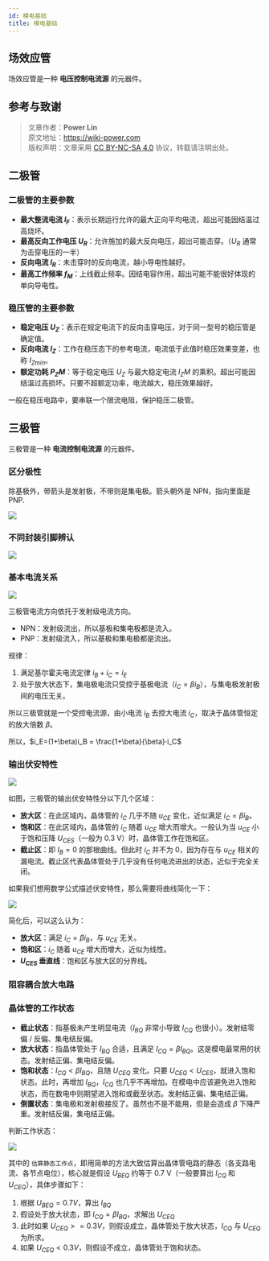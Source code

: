 ```yaml
---
id: 模电基础
title: 模电基础
---
```


## 场效应管

场效应管是一种 **电压控制电流源** 的元器件。

## 参考与致谢

> 文章作者：**Power Lin**  
> 原文地址：<https://wiki-power.com>  
> 版权声明：文章采用 [CC BY-NC-SA 4.0](https://creativecommons.org/licenses/by/4.0/deed.zh) 协议，转载请注明出处。

## 二极管

### 二极管的主要参数

- **最大整流电流 $I_F$**：表示长期运行允许的最大正向平均电流，超出可能因结温过高烧坏。
- **最高反向工作电压 $U_R$**：允许施加的最大反向电压，超出可能击穿。（$U_R$ 通常为击穿电压的一半）
- **反向电流 $I_R$**：未击穿时的反向电流，越小导电性越好。
- **最高工作频率 $f_M$**：上线截止频率。因结电容作用，超出可能不能很好体现的单向导电性。

### 稳压管的主要参数

- **稳定电压 $U_Z$**：表示在规定电流下的反向击穿电压，对于同一型号的稳压管是确定值。
- **反向电流 $I_Z$**：工作在稳压态下的参考电流，电流低于此值时稳压效果变差，也称 ${I_Z}_{min}$。
- **额定功耗 $P_ZM$**：等于稳定电压 $U_Z$ 与最大稳定电流 $I_ZM$ 的乘积。超出可能因结温过高损坏。只要不超额定功率，电流越大，稳压效果越好。

一般在稳压电路中，要串联一个限流电阻，保护稳压二极管。

## 三极管

三极管是一种 **电流控制电流源** 的元器件。

### 区分极性

除基极外，带箭头是发射极，不带则是集电极。箭头朝外是 NPN，指向里面是 PNP.

![](https://wiki-media-1253965369.cos.ap-guangzhou.myqcloud.com/img/20210519231240.png)

### 不同封装引脚辨认

![](https://wiki-media-1253965369.cos.ap-guangzhou.myqcloud.com/img/20210519231429.png)

### 基本电流关系

![](https://wiki-media-1253965369.cos.ap-guangzhou.myqcloud.com/img/20210519231648.png)

三极管电流方向依托于发射级电流方向。

- NPN：发射级流出，所以基极和集电极都是流入。
- PNP：发射级流入，所以基极和集电极都是流出。

规律：

1. 满足基尔霍夫电流定律 $i_B + i_C = i_E$
2. 处于放大状态下，集电极电流只受控于基极电流（$i_C = \beta i_B$），与集电极发射极间的电压无关。

所以三极管就是一个受控电流源，由小电流 $i_B$ 去控大电流 $i_C$，取决于晶体管恒定的放大倍数 $\beta$。

所以，$i_E=(1+\beta)i_B = \frac{1+\beta}{\beta}·i_C$

### 输出伏安特性

![](https://wiki-media-1253965369.cos.ap-guangzhou.myqcloud.com/img/20210601095910.png)

如图，三极管的输出伏安特性分以下几个区域：

- **放大区**：在此区域内，晶体管的 $i_C$ 几乎不随 $u_{CE}$ 变化，近似满足 $i_C = \beta i_B$。
- **饱和区**：在此区域内，晶体管的 $i_C$ 随着 $u_{CE}$ 增大而增大。一般认为当 $u_{CE}$ 小于饱和压降 $U_{CES}$（一般为 0.3 V）时，晶体管工作在饱和区。
- **截止区**：即 $I_B = 0$ 的那根曲线。但此时 $i_C$ 并不为 0，因为存在与 $u_{CE}$ 相关的漏电流。截止区代表晶体管处于几乎没有任何电流进出的状态，近似于完全关闭。

如果我们想用数学公式描述伏安特性，那么需要将曲线简化一下：

![](https://wiki-media-1253965369.cos.ap-guangzhou.myqcloud.com/img/20210601100847.png)

简化后，可以这么认为：

- **放大区**：满足 $i_C = \beta i_B$，与 $u_{CE}$ 无关。
- **饱和区**：$i_C$ 随着 $u_{CE}$ 增大而增大，近似为线性。
- **$U_{CES}$ 垂直线**：饱和区与放大区的分界线。

### 阻容耦合放大电路

### 晶体管的工作状态

- **截止状态**：指基极未产生明显电流（$I_{BQ}$ 非常小导致 $I_{CQ}$ 也很小）。发射结零偏 / 反偏、集电结反偏。
- **放大状态**：指晶体管处于 $I_{BQ}$ 合适，且满足 $I_{CQ} = \beta I_{BQ}$。这是模电最常用的状态。发射结正偏、集电结反偏。
- **饱和状态**：$I_{CQ} < \beta I_{BQ}$，且随 $U_{CEQ}$ 变化。只要 $U_{CEQ} < U_{CES}$，就进入饱和状态。此时，再增加 $I_{BQ}$，$I_{CQ}$ 也几乎不再增加。在模电中应该避免进入饱和状态，而在数电中则期望进入饱和或截至状态。发射结正偏、集电结正偏。
- **倒置状态**：集电极和发射极接反了。虽然也不是不能用，但是会造成 $\beta$ 下降严重。发射结反偏，集电结正偏。

判断工作状态：

![](https://wiki-media-1253965369.cos.ap-guangzhou.myqcloud.com/img/20210601113429.png)

其中的 `估算静态工作点`，即用简单的方法大致估算出晶体管电路的静态（各支路电流、各节点电位），核心就是假设 $U_{BEQ}$ 约等于 0.7 V（一般要算出 $I_{CQ}$ 和 $U_{CEQ}$），具体步骤如下：

1. 根据 $U_{BEQ} = 0.7 V$，算出 $I_{BQ}$
2. 假设处于放大状态，即 $I_{CQ} = \beta I_{BQ}$，求解出 $U_{CEQ}$
3. 此时如果 $U_{CEQ} >= 0.3 V$，则假设成立，晶体管处于放大状态，$I_{CQ}$ 与 $U_{CEQ}$ 为所求。
4. 如果 $U_{CEQ} < 0.3 V$，则假设不成立，晶体管处于饱和状态。

